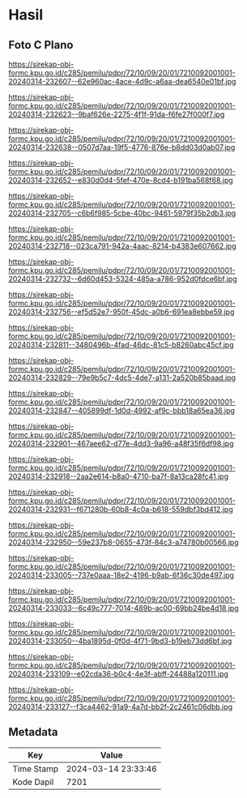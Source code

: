 # Hasil

## Foto C Plano

https://sirekap-obj-formc.kpu.go.id/c285/pemilu/pdpr/72/10/09/20/01/7210092001001-20240314-232607--62e960ac-4ace-4d9c-a6aa-dea6540e01bf.jpg

https://sirekap-obj-formc.kpu.go.id/c285/pemilu/pdpr/72/10/09/20/01/7210092001001-20240314-232623--9baf626e-2275-4f1f-91da-f6fe27f000f7.jpg

https://sirekap-obj-formc.kpu.go.id/c285/pemilu/pdpr/72/10/09/20/01/7210092001001-20240314-232638--0507d7aa-19f5-4776-876e-b8dd03d0ab07.jpg

https://sirekap-obj-formc.kpu.go.id/c285/pemilu/pdpr/72/10/09/20/01/7210092001001-20240314-232652--e830d0d4-5fef-470e-8cd4-b191ba568f68.jpg

https://sirekap-obj-formc.kpu.go.id/c285/pemilu/pdpr/72/10/09/20/01/7210092001001-20240314-232705--c6b6f985-5cbe-40bc-9461-5979f35b2db3.jpg

https://sirekap-obj-formc.kpu.go.id/c285/pemilu/pdpr/72/10/09/20/01/7210092001001-20240314-232718--023ca791-942a-4aac-8214-b4383e607662.jpg

https://sirekap-obj-formc.kpu.go.id/c285/pemilu/pdpr/72/10/09/20/01/7210092001001-20240314-232732--6d60d453-5324-485a-a786-952d0fdce6bf.jpg

https://sirekap-obj-formc.kpu.go.id/c285/pemilu/pdpr/72/10/09/20/01/7210092001001-20240314-232756--ef5d52e7-950f-45dc-a0b6-691ea8ebbe59.jpg

https://sirekap-obj-formc.kpu.go.id/c285/pemilu/pdpr/72/10/09/20/01/7210092001001-20240314-232811--3480496b-4fad-46dc-81c5-b8260abc45cf.jpg

https://sirekap-obj-formc.kpu.go.id/c285/pemilu/pdpr/72/10/09/20/01/7210092001001-20240314-232829--79e9b5c7-4dc5-4de7-a131-2a520b85baad.jpg

https://sirekap-obj-formc.kpu.go.id/c285/pemilu/pdpr/72/10/09/20/01/7210092001001-20240314-232847--405899df-1d0d-4992-af9c-bbb18a65ea36.jpg

https://sirekap-obj-formc.kpu.go.id/c285/pemilu/pdpr/72/10/09/20/01/7210092001001-20240314-232901--467aee62-d77e-4dd3-9a96-a48f35f6df98.jpg

https://sirekap-obj-formc.kpu.go.id/c285/pemilu/pdpr/72/10/09/20/01/7210092001001-20240314-232918--2aa2e614-b8a0-4710-ba7f-8a13ca28fc41.jpg

https://sirekap-obj-formc.kpu.go.id/c285/pemilu/pdpr/72/10/09/20/01/7210092001001-20240314-232931--f671280b-60b8-4c0a-b618-559dbf3bd412.jpg

https://sirekap-obj-formc.kpu.go.id/c285/pemilu/pdpr/72/10/09/20/01/7210092001001-20240314-232950--59e237b8-0655-473f-84c3-a74780b00566.jpg

https://sirekap-obj-formc.kpu.go.id/c285/pemilu/pdpr/72/10/09/20/01/7210092001001-20240314-233005--737e0aaa-18e2-4196-b9ab-6f36c30de497.jpg

https://sirekap-obj-formc.kpu.go.id/c285/pemilu/pdpr/72/10/09/20/01/7210092001001-20240314-233033--6c49c777-7014-489b-ac00-69bb24be4d18.jpg

https://sirekap-obj-formc.kpu.go.id/c285/pemilu/pdpr/72/10/09/20/01/7210092001001-20240314-233050--4ba1895d-0f0d-4f71-9bd3-b19eb73dd6bf.jpg

https://sirekap-obj-formc.kpu.go.id/c285/pemilu/pdpr/72/10/09/20/01/7210092001001-20240314-233109--e02cda36-b0c4-4e3f-abff-24488a120111.jpg

https://sirekap-obj-formc.kpu.go.id/c285/pemilu/pdpr/72/10/09/20/01/7210092001001-20240314-233127--f3ca4462-91a9-4a7d-bb2f-2c2461c06dbb.jpg


## Metadata

| Key        | Value               |
| ---------- | ------------------- |
| Time Stamp | 2024-03-14 23:33:46 |
| Kode Dapil | 7201                |



